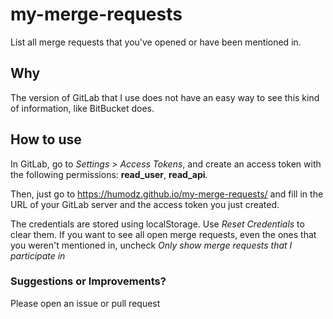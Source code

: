 # my-merge-requests
List all merge requests that you've opened or have been mentioned in.

## Why

The version of GitLab that I use does not have an easy way to see this kind of information, like BitBucket does.

## How to use

In GitLab, go to *Settings > Access Tokens*, and create an access token with the following permissions: **read_user**, **read_api**.

Then, just go to https://humodz.github.io/my-merge-requests/ and fill in the URL of your GitLab server and the access token you just created.

The credentials are stored using localStorage. Use *Reset Credentials* to clear them. If you want to see all open merge requests, even the ones that you weren't mentioned in, uncheck *Only show merge requests that I participate in*


### Suggestions or Improvements?
Please open an issue or pull request
